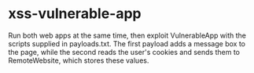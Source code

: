 # xss-vulnerable-app

Run both web apps at the same time, then exploit VulnerableApp with the scripts supplied in payloads.txt.
The first payload adds a message box to the page, while the second reads the user's cookies and sends them to RemoteWebsite, which stores these values.
